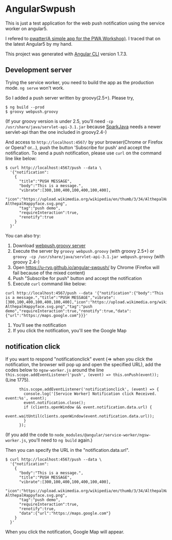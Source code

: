 # AngularSwpush

This is just a test application for the web push notification using the service worker on angular5.

I refered to [pwatter(A simple app for the PWA Workshop)](https://github.com/webmaxru/pwatter).
I traced that on the latest Angular5 by my hand.

This project was generated with [Angular CLI](https://github.com/angular/angular-cli) version 1.7.3.

## Development server

Trying the service worker, you need to build the app as the production mode.
`ng serve` won't work.

So I added a push server written by groovy(2.5+).
Please try,

```
$ ng build --prod
$ groovy webpush.groovy
```

(If your groovy version is under 2.5, you'll need `-cp /usr/share/java/servlet-api-3.1.jar` because [SparkJava](http://sparkjava.com) needs a newer servlet-api than the one included in groovy2.4-)

And access to `http://localhost:4567/` by your browser(Chrome or Firefox or Opera? or...),
push the button 'Subscribe for push' and accept the notification.
To send a push notification, please use `curl` on the command line like below:

```
$ curl http://localhost:4567/push --data \
  '{"notification":
    {
      "title":"PUSH MESSAGE",
      "body":"This is a message.",
      "vibrate":[300,100,400,100,400,100,400],
      "icon":"https://upload.wikimedia.org/wikipedia/en/thumb/3/34/AlthepalHappyface.svg/256px-AlthepalHappyface.svg.png",
      "tag":"push demo",
      "requireInteraction":true,
      "renotify":true
    }
  }'
```

You can also try:

1. Download [webpush.groovy server](https://raw.githubusercontent.com/u-ryo/angular-swpush/master/webpush.groovy)
1. Execute the server by `groovy webpush.groovy` (with groovy 2.5+) or `groovy -cp /usr/share/java/servlet-api-3.1.jar webpush.groovy` (with groovy 2.4-)
1. Open https://u-ryo.github.io/angular-swpush/ by Chrome (Firefox will fail because of the mixed content)
1. Push "Subscribe for push" button and accept the notification
1. Execute `curl` command like below:
```
curl http://localhost:4567/push --data '{"notification":{"body":"This is a message.","title":"PUSH MESSAGE","vibrate":[300,100,400,100,400,100,400],"icon":"https://upload.wikimedia.org/wikipedia/en/thumb/3/34/AlthepalHappyface.svg/256px-AlthepalHappyface.svg.png","tag":"push demo","requireInteraction":true,"renotify":true,"data":{"url":"https://maps.google.com"}}}'
```
1. You'll see the notification
1. If you click the notification, you'll see the Google Map

## notification click

If you want to respond "notificationclick" event
(=> when you click the notification,
the browser will pop up and open the specified URL),
add the codes below to `ngsw-worker.js` around the line `this.scope.addEventListener('push', (event) => this.onPush(event));`(Line 1775).

```
      this.scope.addEventListener('notificationclick', (event) => {
        console.log('[Service Worker] Notification click Received. event:%s', event);
        event.notification.close();
        if (clients.openWindow && event.notification.data.url) {
          event.waitUntil(clients.openWindow(event.notification.data.url));
        }
      });
```

(If you add the code to `node_modules/@angular/service-worker/ngsw-worker.js`,
you'll need to `ng build` again.)

Then you can specify the URL in the "notification.data.url".

```
$ curl http://localhost:4567/push --data \
  '{"notification":
    {
      "body":"This is a message.",
      "title":"PUSH MESSAGE",
      "vibrate":[300,100,400,100,400,100,400],
      "icon":"https://upload.wikimedia.org/wikipedia/en/thumb/3/34/AlthepalHappyface.svg/256px-AlthepalHappyface.svg.png",
      "tag":"push demo",
      "requireInteraction":true,
      "renotify":true,
      "data":{"url":"https://maps.google.com"}
    }
  }'
```

When you click the notification, Google Map will appear.
